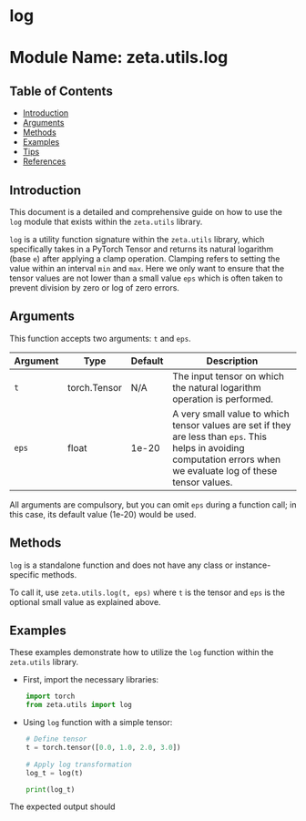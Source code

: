 # log

# Module Name: zeta.utils.log

## Table of Contents

- [Introduction](#Introduction)
- [Arguments](#Arguments)
- [Methods](#Methods)
- [Examples](#Examples)
- [Tips](#Tips)
- [References](#References)

## Introduction
This document is a detailed and comprehensive guide on how to use the `log` module that exists within the `zeta.utils` library.

`log` is a utility function signature within the `zeta.utils` library, which specifically takes in a PyTorch Tensor and returns its natural logarithm (base `e`) after applying a clamp operation. Clamping refers to setting the value within an interval `min` and `max`. Here we only want to ensure that the tensor values are not lower than a small value `eps` which is often taken to prevent division by zero or log of zero errors.

## Arguments

This function accepts two arguments: `t` and `eps`.

| Argument | Type | Default | Description |
| -------  | ---- | ------- | ----------- |
| `t` | torch.Tensor  | N/A | The input tensor on which the natural logarithm operation is performed. |
| `eps` | float | 1e-20 | A very small value to which tensor values are set if they are less than `eps`. This helps in avoiding computation errors when we evaluate log of these tensor values.| 

All arguments are compulsory, but you can omit `eps` during a function call; in this case, its default value (1e-20) would be used.

## Methods

`log` is a standalone function and does not have any class or instance-specific methods. 

To call it, use `zeta.utils.log(t, eps)` where `t` is the tensor and `eps` is the optional small value as explained above. 

## Examples

These examples demonstrate how to utilize the `log` function within the `zeta.utils` library.

- First, import the necessary libraries:

```python
    import torch
    from zeta.utils import log
```

- Using `log` function with a simple tensor:

```python
    # Define tensor
    t = torch.tensor([0.0, 1.0, 2.0, 3.0])
    
    # Apply log transformation
    log_t = log(t)  

    print(log_t)  
```
The expected output should
